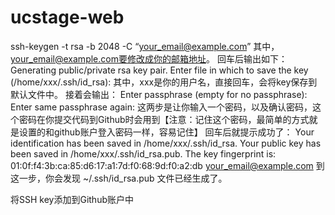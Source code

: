 # ucstage-web

ssh-keygen -t rsa -b 2048 -C “your_email@example.com” 
其中，your_email@example.com要修改成你的邮箱地址。 
回车后输出如下： 
Generating public/private rsa key pair. 
Enter file in which to save the key (/home/xxx/.ssh/id_rsa): 
其中，xxx是你的用户名，直接回车，会将key保存到默认文件中。 
接着会输出： 
Enter passphrase (empty for no passphrase): 
Enter same passphrase again: 
这两步是让你输入一个密码，以及确认密码，这个密码在你提交代码到Github时会用到【注意：记住这个密码，最简单的方式就是设置的和github账户登入密码一样，容易记住】 
回车后就提示成功了： 
Your identification has been saved in /home/xxx/.ssh/id_rsa. 
Your public key has been saved in /home/xxx/.ssh/id_rsa.pub. 
The key fingerprint is: 
01:0f:f4:3b:ca:85:d6:17:a1:7d:f0:68:9d:f0:a2:db your_email@example.com 
到这一步，你会发现 ~/.ssh/id_rsa.pub 文件已经生成了。

将SSH key添加到Github账户中